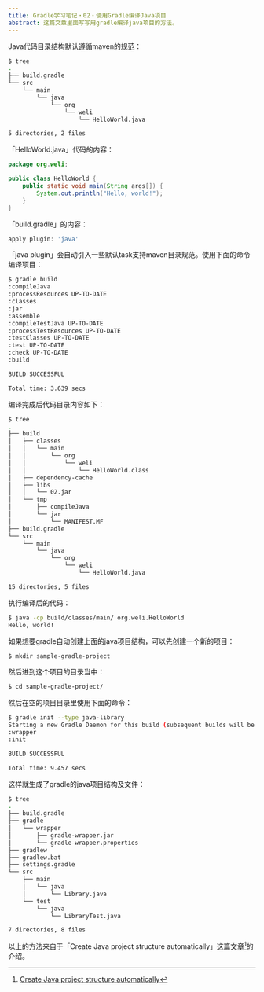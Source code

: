 ```yaml
---
title: Gradle学习笔记・02・使用Gradle编译Java项目
abstract: 这篇文章里面写写用gradle编译java项目的方法。
---
```




Java代码目录结构默认遵循maven的规范：

```bash
$ tree
.
├── build.gradle
└── src
	└── main
		└── java
			└── org
				└── weli
					└── HelloWorld.java

5 directories, 2 files
```

「HelloWorld.java」代码的内容：

```java
package org.weli;

public class HelloWorld {
	public static void main(String args[]) {
		System.out.println("Hello, world!");        
	}
}
```

「build.gradle」的内容：

```groovy
apply plugin: 'java'
```

「java plugin」会自动引入一些默认task支持maven目录规范。使用下面的命令编译项目：

```bash
$ gradle build
:compileJava
:processResources UP-TO-DATE
:classes
:jar
:assemble
:compileTestJava UP-TO-DATE
:processTestResources UP-TO-DATE
:testClasses UP-TO-DATE
:test UP-TO-DATE
:check UP-TO-DATE
:build

BUILD SUCCESSFUL

Total time: 3.639 secs
```

编译完成后代码目录内容如下：

```bash
$ tree
.
├── build
│   ├── classes
│   │   └── main
│   │       └── org
│   │           └── weli
│   │               └── HelloWorld.class
│   ├── dependency-cache
│   ├── libs
│   │   └── 02.jar
│   └── tmp
│       ├── compileJava
│       └── jar
│           └── MANIFEST.MF
├── build.gradle
└── src
	└── main
		└── java
			└── org
				└── weli
					└── HelloWorld.java

15 directories, 5 files
```

执行编译后的代码：

```bash
$ java -cp build/classes/main/ org.weli.HelloWorld
Hello, world!
```

如果想要gradle自动创建上面的java项目结构，可以先创建一个新的项目：

```bash
$ mkdir sample-gradle-project
```

然后进到这个项目的目录当中：

```bash
$ cd sample-gradle-project/
```

然后在空的项目目录里使用下面的命令：

```bash
$ gradle init --type java-library
Starting a new Gradle Daemon for this build (subsequent builds will be faster).
:wrapper
:init

BUILD SUCCESSFUL

Total time: 9.457 secs
```

这样就生成了gradle的java项目结构及文件：

```bash
$ tree
.
├── build.gradle
├── gradle
│   └── wrapper
│       ├── gradle-wrapper.jar
│       └── gradle-wrapper.properties
├── gradlew
├── gradlew.bat
├── settings.gradle
└── src
    ├── main
    │   └── java
    │       └── Library.java
    └── test
        └── java
            └── LibraryTest.java

7 directories, 8 files
```

以上的方法来自于「Create Java project structure automatically」这篇文章[^mykong]的介绍。

[^mykong]: [Create Java project structure automatically](https://www.mkyong.com/gradle/gradle-create-java-project-structure-automatically/)



